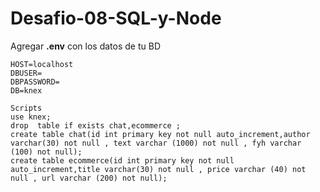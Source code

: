# Desafio-08-SQL-y-Node

Agregar **.env** con los datos de tu BD

```
HOST=localhost
DBUSER=
DBPASSWORD=
DB=knex

Scripts
use knex;
drop  table if exists chat,ecommerce ;
create table chat(id int primary key not null auto_increment,author varchar(30) not null , text varchar (1000) not null , fyh varchar (100) not null);
create table ecommerce(id int primary key not null auto_increment,title varchar(30) not null , price varchar (40) not null , url varchar (200) not null);
```
